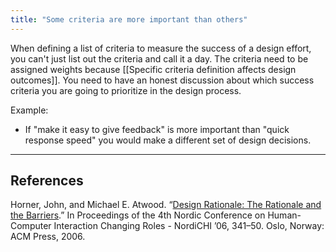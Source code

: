 ```yaml
---
title: "Some criteria are more important than others"
---
```


When defining a list of criteria to measure the success of a design effort, you can't just list out the criteria and call it a day. The criteria need to be assigned weights because [[Specific criteria definition affects design outcomes]]. You need to have an honest discussion about which success criteria you are going to prioritize in the design process.

Example:

- If "make it easy to give feedback" is more important than "quick response speed" you would make a different set of design decisions.

---

## References

Horner, John, and Michael E. Atwood. “[Design Rationale: The Rationale and the Barriers](https://dl.acm.org/doi/10.1145/67450.67497).” In Proceedings of the 4th Nordic Conference on Human-Computer Interaction Changing Roles - NordiCHI ’06, 341–50. Oslo, Norway: ACM Press, 2006.
